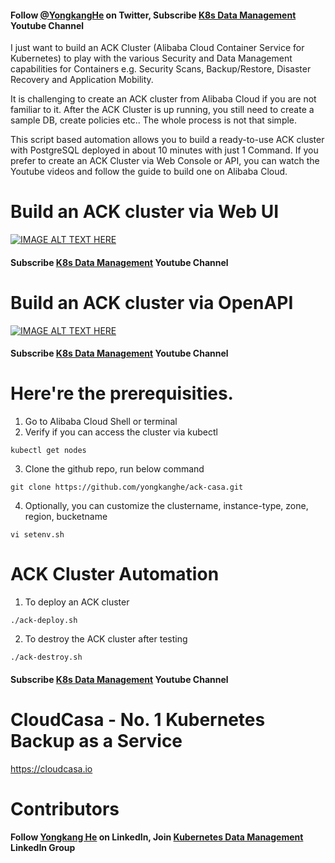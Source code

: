 #### Follow [@YongkangHe](https://twitter.com/yongkanghe) on Twitter, Subscribe [K8s Data Management](https://www.youtube.com/channel/UCm-sw1b23K-scoVSCDo30YQ?sub_confirmation=1) Youtube Channel

I just want to build an ACK Cluster (Alibaba Cloud Container Service for Kubernetes) to play with the various Security and Data Management capabilities for Containers e.g. Security Scans, Backup/Restore, Disaster Recovery and Application Mobility.

It is challenging to create an ACK cluster from Alibaba Cloud if you are not familiar to it. After the ACK Cluster is up running, you still need to create a sample DB, create policies etc.. The whole process is not that simple.

This script based automation allows you to build a ready-to-use ACK cluster with PostgreSQL deployed in about 10 minutes with just 1 Command. If you prefer to create an ACK Cluster via Web Console or API, you can watch the Youtube videos and follow the guide to build one on Alibaba Cloud.

# Build an ACK cluster via Web UI
[![IMAGE ALT TEXT HERE](https://img.youtube.com/vi/JLdc4D9kAss/0.jpg)](https://www.youtube.com/watch?v=JLdc4D9kAss)

#### Subscribe [K8s Data Management](https://www.youtube.com/channel/UCm-sw1b23K-scoVSCDo30YQ?sub_confirmation=1) Youtube Channel

# Build an ACK cluster via OpenAPI
[![IMAGE ALT TEXT HERE](https://img.youtube.com/vi/eXjTSDmgcUE/0.jpg)](https://www.youtube.com/watch?v=eXjTSDmgcUE)

#### Subscribe [K8s Data Management](https://www.youtube.com/channel/UCm-sw1b23K-scoVSCDo30YQ?sub_confirmation=1) Youtube Channel

# Here're the prerequisities. 

1. Go to Alibaba Cloud Shell or terminal
2. Verify if you can access the cluster via kubectl
````
kubectl get nodes
````
3. Clone the github repo, run below command
````
git clone https://github.com/yongkanghe/ack-casa.git
````
4. Optionally, you can customize the clustername, instance-type, zone, region, bucketname
````
vi setenv.sh
````

# ACK Cluster Automation 

1. To deploy an ACK cluster
````
./ack-deploy.sh
````

2. To destroy the ACK cluster after testing
````
./ack-destroy.sh
````

#### Subscribe [K8s Data Management](https://www.youtube.com/channel/UCm-sw1b23K-scoVSCDo30YQ?sub_confirmation=1) Youtube Channel

# CloudCasa - No. 1 Kubernetes Backup as a Service
https://cloudcasa.io 

# Contributors

#### Follow [Yongkang He](http://yongkang.cloud) on LinkedIn, Join [Kubernetes Data Management](https://www.linkedin.com/groups/13983251) LinkedIn Group
